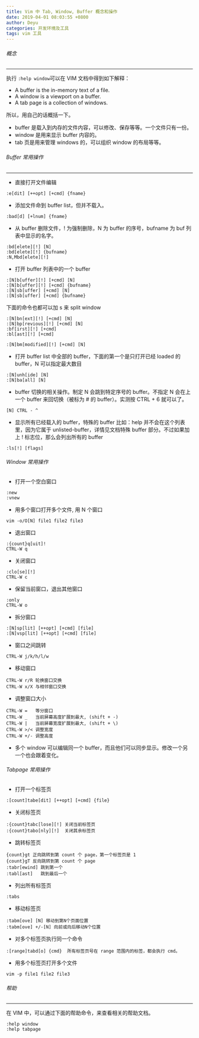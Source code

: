 ```yaml
---
title: Vim 中 Tab, Window, Buffer 概念和操作
date: 2019-04-01 08:03:55 +0800
author: Deyu
categories: 开发环境及工具
tags: vim 工具
---
```


###### 概念
------
执行 ```:help window```可以在 VIM 文档中得到如下解释：

-  A buffer is the in-memory text of a file.
-  A window is a viewport on a buffer.
-  A tab page is a collection of windows.

所以，用自己的话概括一下。

- buffer 是载入到内存的文件内容，可以修改、保存等等。一个文件只有一份。
- window 是用来显示 buffer 内容的。
- tab 页是用来管理 windows 的，可以组织 window 的布局等等。

<!--more-->

###### Buffer 常用操作
------------
- 直接打开文件编辑
```
:e[dit] [++opt] [+cmd] {fname}
```
- 添加文件命到 buffer list，但并不载入。
```
:bad[d] [+lnum] {fname}
```
- 从 buffer 删除文件，! 为强制删除，N 为 buffer 的序号，bufname 为 buf 列表中显示的名字。
```
:bd[elete][!] [N] 
:bd[elete][!] {bufname}
:N,Mbd[elete][!]
 ```
 - 打开 buffer 列表中的一个 buffer
 ```
 :[N]b[uffer][!] [+cmd] [N]
 :[N]b[uffer][!] [+cmd] {bufname}
 :[N]sb[uffer] [+cmd] [N]
 :[N]sb[uffer] [+cmd] {bufname}
 ```
 下面的命令也都可以加 s 来 split window
 ```
 :[N]bn[ext][!] [+cmd] [N]
 :[N]bp[revious][!] [+cmd] [N]
 :bf[irst][!] [+cmd]
 :bl[ast][!] [+cmd]
 ```
 ```
 :[N]bm[modified][!] [+cmd] [N]
 ```
 - 打开 buffer list 中全部的 buffer，下面的第一个是只打开已经 loaded 的 buffer，N 可以指定最大数目
 ```
 :[N]unh[ide] [N]
 :[N]ba[all] [N]
 ```
 - buffer 切换的相关操作。制定 N 会跳到特定序号的 buffer。不指定 N 会在上一个 buffer 来回切换（被标为 # 的 buffer）。实测按 CTRL + 6 就可以了。
 ```
 [N] CTRL - ^
 ```
 - 显示所有已经载入的 buffer，特殊的 buffer 比如：help 并不会在这个列表里，因为它属于 unlisted-buffer，详情见文档特殊 buffer 部分。不过如果加上 ! 标志位，那么会列出所有的 buffer
 ```
 :ls[!] [flags]
 ```

 ###### Window 常用操作
 - 打开一个空白窗口
 ```
 :new
 :vnew
 ```
 - 用多个窗口打开多个文件, 用 N 个窗口
 ```
 vim -o/O[N] file1 file2 file3
 ```
 - 退出窗口
 ```
 :{count}q[uit]!
 CTRL-W q
 ```
 - 关闭窗口
 ```
 :clo[se][!]
 CTRL-W c
 ```
 - 保留当前窗口，退出其他窗口
 ```
 :only
 CTRL-W o
 ```
 - 拆分窗口
 ```
 :[N]sp[lit] [++opt] [+cmd] [file]
 :[N]vsp[lit] [++opt] [+cmd] [file]
 ```
 - 窗口之间跳转
 ```
 CTRL-W j/k/h/l/w
 ```
 - 移动窗口
 ```
 CTRL-W r/R 轮换窗口交换
 CTRL-W x/X 与相邻窗口交换
 ```
 - 调整窗口大小
 ```
 CTRL-W =   等分窗口
 CTRL-W _   当前屏幕高度扩展到最大, (shift + -)
 CTRL-W |   当前屏幕宽度扩展到最大, (shift + \)
 CTRL-W >/< 调整宽度
 CTRL-W +/- 调整高度
 ```
 - 多个 window 可以编辑同一个 buffer，而且他们可以同步显示。修改一个另一个也会跟着变化。
 ###### Tabpage 常用操作
 - 打开一个标签页
 ```
 :[count]tabe[dit] [++opt] [+cmd] {file}
 ```
 - 关闭标签页
 ```
 :{count}tabc[lose][!] 关闭当前标签页
 :{count}tabo[nly][!]  关闭其余标签页
 ```
 - 跳转标签页
 ```
 {count}gt 正向跳转到第 count 个 page，第一个标签页是 1
 {count}gT 反向跳转到第 count 个 page
 :tabr[ewind] 跳到第一个
 :tabl[ast]   跳到最后一个
 ```
 - 列出所有标签页
 ```
 :tabs
 ```
 - 移动标签页
 ```
 :tabm[ove] [N] 移动到第N个页面位置
 :tabm[ove] +/-[N] 向前或向后移动N个位置
 ```
 - 对多个标签页执行同一个命令
 ```
 :[range]tabd[o] {cmd}  所有标签页号在 range 范围内的标签，都会执行 cmd。
 ```
 - 用多个标签页打开多个文件
 ```
 vim -p file1 file2 file3
 ```
 ###### 帮助
 ----
 在 VIM 中，可以通过下面的帮助命令，来查看相关的帮助文档。
 ```
 :help window
 :help tabpage
 ```

&nbsp;
&nbsp;
